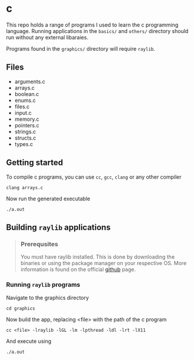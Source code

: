# c

This repo holds a range of programs I used to learn the c programming language. Running applications in the `basics/` and `others/` directory should run without any external libaraies.

Programs found in the `graphics/` directory will require `raylib`.

## Files

- arguments.c
- arrays.c
- boolean.c
- enums.c
- files.c
- input.c
- memory.c
- pointers.c
- strings.c
- structs.c
- types.c

## Getting started

To compile c programs, you can use `cc`, `gcc`, `clang` or any other compiler
```
clang arrays.c
```

Now run the generated executable
```
./a.out
```

## Building `raylib` applications

> ### Prerequsites
>You must have raylib installed. This is done by downloading the binaries or using the package manager on your respective OS.
> More information is found on the official [github](https://github.com/raysan5/raylib) page.

### Running `raylib` programs

Navigate to the graphics directory 
```
cd graphics
```
Now build the app, replacing &lt;file&gt; with the path of the c program
```
cc <file> -lraylib -lGL -lm -lpthread -ldl -lrt -lX11
```
And execute using
```
./a.out
```
